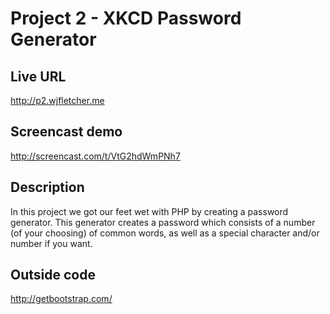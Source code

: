 # Project 2 - XKCD Password Generator

## Live URL

http://p2.wjfletcher.me

## Screencast demo

http://screencast.com/t/VtG2hdWmPNh7

## Description

In this project we got our feet wet with PHP by creating a password generator. This generator creates a password which consists of a number (of your choosing) of common words, as well as a special character and/or number if you want.  

## Outside code

http://getbootstrap.com/
